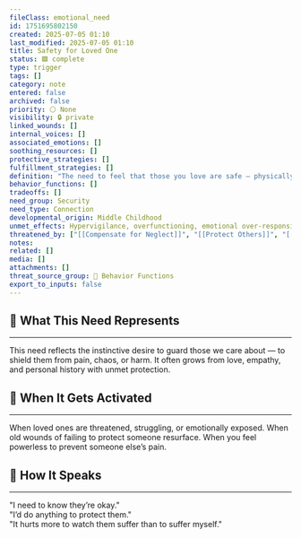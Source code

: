 ```yaml
---
fileClass: emotional_need
id: 1751695802150
created: 2025-07-05 01:10
last_modified: 2025-07-05 01:10
title: Safety for Loved One
status: 🟩 complete
type: trigger
tags: []
category: note
entered: false
archived: false
priority: ⚪ None
visibility: 🔒 private
linked_wounds: []
internal_voices: []
associated_emotions: []
soothing_resources: []
protective_strategies: []
fulfillment_strategies: []
definition: "The need to feel that those you love are safe — physically, emotionally, and relationally — and that you're able to shield or support them."
behavior_functions: []
tradeoffs: []
need_group: Security
need_type: Connection
developmental_origin: Middle Childhood
unmet_effects: Hypervigilance, overfunctioning, emotional over-responsibility, or burnout from trying to prevent harm that isn’t yours to hold.
threatened_by: ["[[Compensate for Neglect]]", "[[Protect Others]]", "[[Stay Consistent]]"]
notes: 
related: []
media: []
attachments: []
threat_source_group: 🐾 Behavior Functions
export_to_inputs: false
---
```


## 🌱 What This Need Represents
---
This need reflects the instinctive desire to guard those we care about — to shield them from pain, chaos, or harm. It often grows from love, empathy, and personal history with unmet protection.

## 📌 When It Gets Activated
---
When loved ones are threatened, struggling, or emotionally exposed. When old wounds of failing to protect someone resurface. When you feel powerless to prevent someone else’s pain.

## 💬 How It Speaks
---
"I need to know they’re okay."  
"I’d do anything to protect them."  
"It hurts more to watch them suffer than to suffer myself."
